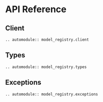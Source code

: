 # API Reference

## Client

```{eval-rst}
.. automodule:: model_registry.client
```

## Types

```{eval-rst}
.. automodule:: model_registry.types
```

## Exceptions

```{eval-rst}
.. automodule:: model_registry.exceptions
```
